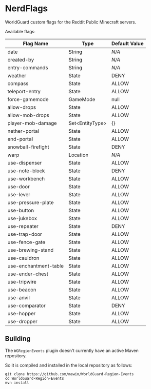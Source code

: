 NerdFlags
=========
WorldGuard custom flags for the Reddit Public Minecraft servers.

Available flags:

| Flag Name             | Type                  | Default Value |
|-----------------------|-----------------------|---------------|
| date                  | String                | *N/A*         |
| created-by            | String                | *N/A*         |
| entry-commands        | String                | *N/A*         |
| weather               | State                 | DENY          |
| compass               | State                 | ALLOW         |
| teleport-entry        | State                 | ALLOW         |
| force-gamemode        | GameMode              | null          |
| allow-drops           | State                 | ALLOW         |
| allow-mob-drops       | State                 | ALLOW         |
| player-mob-damage     | Set&lt;EntityType&gt; | {}            |
| nether-portal         | State                 | ALLOW         |
| end-portal            | State                 | ALLOW         |
| snowball-firefight    | State                 | DENY          |
| warp                  | Location              | *N/A*         |
| use-dispenser         | State                 | ALLOW         |
| use-note-block        | State                 | DENY          |
| use-workbench         | State                 | ALLOW         |
| use-door              | State                 | ALLOW         |
| use-lever             | State                 | ALLOW         |
| use-pressure-plate    | State                 | ALLOW         |
| use-button            | State                 | ALLOW         |
| use-jukebox           | State                 | ALLOW         |
| use-repeater          | State                 | DENY          |
| use-trap-door         | State                 | ALLOW         |
| use-fence-gate        | State                 | ALLOW         |
| use-brewing-stand     | State                 | ALLOW         |
| use-cauldron          | State                 | ALLOW         |
| use-enchantment-table | State                 | ALLOW         |
| use-ender-chest       | State                 | ALLOW         |
| use-tripwire          | State                 | ALLOW         |
| use-beacon            | State                 | ALLOW         |
| use-anvil             | State                 | ALLOW         |
| use-comparator        | State                 | DENY          |
| use-hopper            | State                 | ALLOW         |
| use-dropper           | State                 | ALLOW         |


Building
--------
The `WGRegionEvents` plugin doesn't currently have an active Maven repository.

So it is compiled and installed in the local repository as follows:
```
git clone https://github.com/mewin/WorldGuard-Region-Events
cd WorldGuard-Region-Events
mvn install
```
